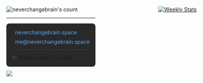 <div style="display: flex; align-items: flex-start; justify-content: space-between;">
    <div style="text-align: left;">
        <img aling="center" src="https://count.getloli.com/@neverchangebrain" alt="neverchangebrain's count" />
				<hr style="border: 1 solid #808080;">
				<div class="contact-info" style="background: #2a2a2a; padding: 15px; border-radius: 8px; margin: 10px 0;">
					<div style="display: flex; align-items: center; margin-bottom: 8px;">
						<a href="https://neverchangebrain.space" style="margin-left: 8px; color: #58a6ff; text-decoration: none;">neverchangebrain.space</a>
					</div>
					<div style="display: flex; align-items: center;">
						<a href="mailto:me@neverchangebrain.space" style="margin-left: 8px; color: #58a6ff; text-decoration: none;">me@neverchangebrain.space</a>
					</div>
					<div style="margin-top: 12px; padding-top: 12px; border-top: 1px solid #404040;">
						<span style="color: #58a6ff;">✨</span> Always open for work
					</div>
				</div>
				<img src="https://spotify-recently-played-readme.vercel.app/api?user=31uofivklhppoywxcslhtszmznbm&count=9">
    </div>
    <div style="text-align: right;">
        <a href="https://wakatime.com/@neverchangebrain" target="_blank">
            <img alt="Weekly Stats" src="https://github-readme-stats.vercel.app/api/wakatime?username=neverchangebrain&border_radius=5px&theme=dark&bg_color=1f1f1f&border_color=1f1f1f&icon_color=58a6ff&show_icons=true&disable_animations=true&custom_title=Weekly%20Stats">
        </a>
    </div>
</div>

